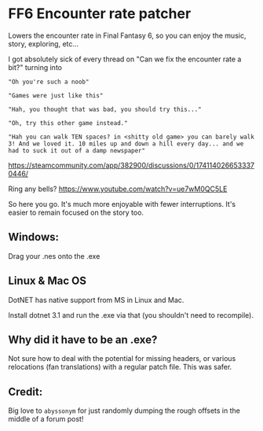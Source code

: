# FF6 Encounter rate patcher
Lowers the encounter rate in Final Fantasy 6, so you can enjoy the music, story, exploring, etc...

I got absolutely sick of every thread on "Can we fix the encounter rate a bit?" turning into

`"Oh you're such a noob"`

`"Games were just like this"`

`"Hah, you thought that was bad, you should try this..."`

`"Oh, try this other game instead."`

`"Hah you can walk TEN spaces? in <shitty old game> you can barely walk 3! And we loved it. 10 miles up and down a hill every day... and we had to suck it out of a damp newspaper"`

https://steamcommunity.com/app/382900/discussions/0/1741140266533370446/

Ring any bells?
https://www.youtube.com/watch?v=ue7wM0QC5LE

So here you go. It's much more enjoyable with fewer interruptions.
It's easier to remain focused on the story too.

## Windows:

Drag your .nes onto the .exe

## Linux & Mac OS

DotNET has native support from MS in Linux and Mac.

Install dotnet 3.1 and run the .exe via that (you shouldn't need to recompile).


## Why did it have to be an .exe?

Not sure how to deal with the potential for missing headers, or various relocations (fan translations) with a regular patch file. This was safer.


## Credit:
Big love to `abyssonym` for just randomly dumping the rough offsets in the middle of a forum post!
